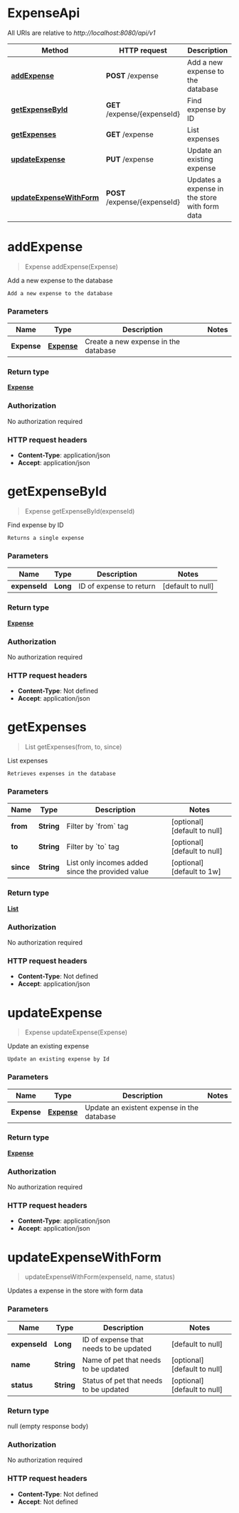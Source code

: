# ExpenseApi

All URIs are relative to *http://localhost:8080/api/v1*

| Method | HTTP request | Description |
|------------- | ------------- | -------------|
| [**addExpense**](ExpenseApi.md#addExpense) | **POST** /expense | Add a new expense to the database |
| [**getExpenseById**](ExpenseApi.md#getExpenseById) | **GET** /expense/{expenseId} | Find expense by ID |
| [**getExpenses**](ExpenseApi.md#getExpenses) | **GET** /expense | List expenses |
| [**updateExpense**](ExpenseApi.md#updateExpense) | **PUT** /expense | Update an existing expense |
| [**updateExpenseWithForm**](ExpenseApi.md#updateExpenseWithForm) | **POST** /expense/{expenseId} | Updates a expense in the store with form data |


<a name="addExpense"></a>
# **addExpense**
> Expense addExpense(Expense)

Add a new expense to the database

    Add a new expense to the database

### Parameters

|Name | Type | Description  | Notes |
|------------- | ------------- | ------------- | -------------|
| **Expense** | [**Expense**](../Models/Expense.md)| Create a new expense in the database | |

### Return type

[**Expense**](../Models/Expense.md)

### Authorization

No authorization required

### HTTP request headers

- **Content-Type**: application/json
- **Accept**: application/json

<a name="getExpenseById"></a>
# **getExpenseById**
> Expense getExpenseById(expenseId)

Find expense by ID

    Returns a single expense

### Parameters

|Name | Type | Description  | Notes |
|------------- | ------------- | ------------- | -------------|
| **expenseId** | **Long**| ID of expense to return | [default to null] |

### Return type

[**Expense**](../Models/Expense.md)

### Authorization

No authorization required

### HTTP request headers

- **Content-Type**: Not defined
- **Accept**: application/json

<a name="getExpenses"></a>
# **getExpenses**
> List getExpenses(from, to, since)

List expenses

    Retrieves expenses in the database

### Parameters

|Name | Type | Description  | Notes |
|------------- | ------------- | ------------- | -------------|
| **from** | **String**| Filter by &#x60;from&#x60; tag | [optional] [default to null] |
| **to** | **String**| Filter by &#x60;to&#x60; tag | [optional] [default to null] |
| **since** | **String**| List only incomes added since the provided value | [optional] [default to 1w] |

### Return type

[**List**](../Models/Expense.md)

### Authorization

No authorization required

### HTTP request headers

- **Content-Type**: Not defined
- **Accept**: application/json

<a name="updateExpense"></a>
# **updateExpense**
> Expense updateExpense(Expense)

Update an existing expense

    Update an existing expense by Id

### Parameters

|Name | Type | Description  | Notes |
|------------- | ------------- | ------------- | -------------|
| **Expense** | [**Expense**](../Models/Expense.md)| Update an existent expense in the database | |

### Return type

[**Expense**](../Models/Expense.md)

### Authorization

No authorization required

### HTTP request headers

- **Content-Type**: application/json
- **Accept**: application/json

<a name="updateExpenseWithForm"></a>
# **updateExpenseWithForm**
> updateExpenseWithForm(expenseId, name, status)

Updates a expense in the store with form data

    

### Parameters

|Name | Type | Description  | Notes |
|------------- | ------------- | ------------- | -------------|
| **expenseId** | **Long**| ID of expense that needs to be updated | [default to null] |
| **name** | **String**| Name of pet that needs to be updated | [optional] [default to null] |
| **status** | **String**| Status of pet that needs to be updated | [optional] [default to null] |

### Return type

null (empty response body)

### Authorization

No authorization required

### HTTP request headers

- **Content-Type**: Not defined
- **Accept**: Not defined

